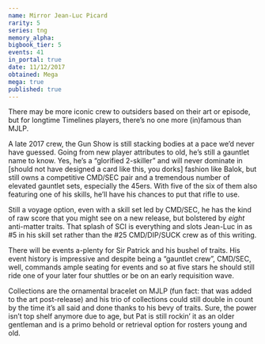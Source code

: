 ```yaml
---
name: Mirror Jean-Luc Picard
rarity: 5
series: tng
memory_alpha:
bigbook_tier: 5
events: 41
in_portal: true
date: 11/12/2017
obtained: Mega
mega: true
published: true
---
```


There may be more iconic crew to outsiders based on their art or episode, but for longtime Timelines players, there’s no one more (in)famous than MJLP. 

A late 2017 crew, the Gun Show is still stacking bodies at a pace we’d never have guessed. Going from new player attributes to old, he’s still a gauntlet name to know. Yes, he’s a “glorified 2-skiller” and will never dominate in [should not have designed a card like this, you dorks] fashion like Balok, but still owns a competitive CMD/SEC pair and a tremendous number of elevated gauntlet sets, especially the 45ers. With five of the six of them also featuring one of his skills, he’ll have his chances to put that rifle to use.

Still a voyage option, even with a skill set led by CMD/SEC, he has the kind of raw score that you might see on a new release, but bolstered by *eight* anti-matter traits. That splash of SCI is everything and slots Jean-Luc in as #5 in his skill set rather than the #25 CMD/DIP/SUCK crew as of this writing.

There will be events a-plenty for Sir Patrick and his bushel of traits. His event history is impressive and despite being a “gauntlet crew”, CMD/SEC, well, commands ample seating for events and so at five stars he should still ride one of your later four shuttles or be on an early requisition wave. 

Collections are the ornamental bracelet on MJLP (fun fact: that was added to the art post-release) and his trio of collections could still double in count by the time it’s all said and done thanks to his bevy of traits. Sure, the power isn’t top shelf anymore due to age, but Pat is still rockin’ it as an older gentleman and is a primo behold or retrieval option for rosters young and old.
